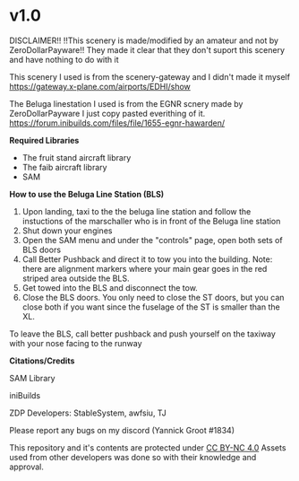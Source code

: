# v1.0
DISCLAIMER!!
!!This scenery is made/modified by an amateur and not by ZeroDollarPayware!!
They made it clear that they don't suport this scenery and have nothing to do with it

This scenery I used is from the scenery-gateway and I didn't made it myself
https://gateway.x-plane.com/airports/EDHI/show

The Beluga linestation I used is from the EGNR scnery made by ZeroDollarPayware I just copy pasted everithing of it.
https://forum.inibuilds.com/files/file/1655-egnr-hawarden/

**Required Libraries**
* The fruit stand aircraft library
* The faib aircraft library
* SAM

**How to use the Beluga Line Station (BLS)**
1. Upon landing, taxi to the the beluga line station and follow the instuctions of the marschaller who is in front of the Beluga line station 
2. Shut down your engines
3. Open the SAM menu and under the "controls" page, open both sets of BLS doors
4. Call Better Pushback and direct it to tow you into the building. Note: there are alignment markers where your main gear goes in the red striped area outside the BLS. 
5. Get towed into the BLS and disconnect the tow. 
6. Close the BLS doors. You only need to close the ST doors, but you can close both if you want since the fuselage of the ST is smaller than the XL. 

To leave the BLS, call better pushback and push yourself on the taxiway with your nose facing to the runway

**Citations/Credits**

SAM Library

iniBuilds

ZDP Developers: StableSystem, awfsiu, TJ

Please report any bugs on my discord (Yannick Groot #1834)

This repository and it's contents are protected under [CC BY-NC 4.0](https://creativecommons.org/licenses/by-nc/4.0/)
Assets used from other developers was done so with their knowledge and approval. 
